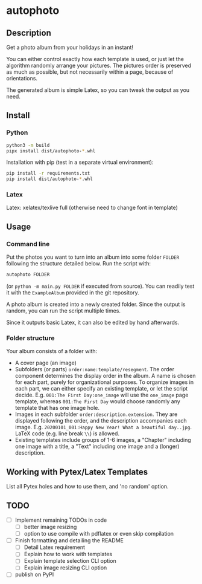 # autophoto

## Description

Get a photo album from your holidays in an instant!

You can either control exactly how each template is used, or just let the algorithm randomly arrange your pictures. 
The pictures order is preserved as much as possible, but not necessarily within a page, because of orientations.

The generated album is simple Latex, so you can tweak the output as you need.

## Install

### Python
```bash
python3 -m build
pipx install dist/autophoto-*.whl
```

Installation with pip (test in a separate virtual environment):
```bash
pip install -r requirements.txt
pip install dist/autophoto-*.whl
```

### Latex

Latex: xelatex/texlive full (otherwise need to change font in template)

## Usage

### Command line

Put the photos you want to turn into an album into some folder `FOLDER` following the structure detailed below.
Run the script with:

```bash
autophoto FOLDER
``` 
(or `python -m main.py FOLDER` if executed from source).
You can readily test it with the `ExampleAlbum` provided in the git repository.

A photo album is created into a newly created folder.
Since the output is random, you can run the script multiple times.

Since it outputs basic Latex, it can also be edited by hand afterwards.

### Folder structure

Your album consists of a folder with:
- A cover page (an image)
- Subfolders (or parts) `order:name:template/resegment`. The order component determines the display order in the album. A name is chosen for each part, purely for organizational purposes. To organize images in each part, we can either specify an existing template, or let the script decide. E.g. `001:The First Day:one_image` will use the `one_image` page template, whereas `001:The First Day` would choose randomly any template that has one image hole.
- Images in each subfolder `order:description.extension`. They are displayed following the order, and the description accompanies each image. E.g. `20200101_001:Happy New Year! What a beautiful day..jpg`.
LaTeX code (e.g. line break `\\`) is allowed.
- Existing templates include groups of 1-6 images, a "Chapter" including one image with a title, a "Text" including one image and a (longer) description.

## Working with Pytex/Latex Templates

List all Pytex holes and how to use them, and 'no random' option.

## TODO

- [ ] Implement remaining TODOs in code
  - [ ] better image resizing
  - [ ] option to use compile with pdflatex or even skip compilation
- [ ] Finish formatting and detailing the README
  - [ ] Detail Latex requirement
  - [ ] Explain how to work with templates
  - [ ] Explain template selection CLI option
  - [ ] Explain image resizing CLI option
- [ ] publish on PyPI 

